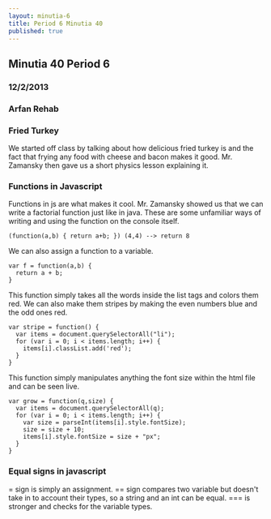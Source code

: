 ```yaml
---
layout: minutia-6
title: Period 6 Minutia 40
published: true
---
```


## Minutia 40 Period 6
### 12/2/2013
### Arfan Rehab

### Fried Turkey
We started off class by talking about how delicious fried turkey is and the fact that frying any food with cheese and 
bacon makes it good. Mr. Zamansky then gave us a short physics lesson explaining it.

### Functions in Javascript
Functions in js are what makes it cool. Mr. Zamansky showed us that we can write a factorial function just like in java.
These are some unfamiliar ways of writing and using the function on the console itself.

    (function(a,b) { return a+b; }) (4,4) --> return 8

We can also assign a function to a variable.

    var f = function(a,b) {
      return a + b;
    }

This function simply takes all the words inside the list tags and colors them red. We can also make them stripes by making the even numbers blue and the odd ones red.

    var stripe = function() {
      var items = document.querySelectorAll("li");
      for (var i = 0; i < items.length; i++) {
        items[i].classList.add('red');
      }
    }

This function simply manipulates anything the font size within the html file and can be seen live.

    var grow = function(q,size) {
      var items = document.querySelectorAll(q);
      for (var i = 0; i < items.length; i++) {
        var size = parseInt(items[i].style.fontSize);
        size = size + 10;
        items[i].style.fontSize = size + "px";
      }
    }

### Equal signs in javascript
= sign is simply an assignment. 
== sign compares two variable but doesn't take in to account their types, so a string and an int can be equal.
=== is stronger and checks for the variable types.

